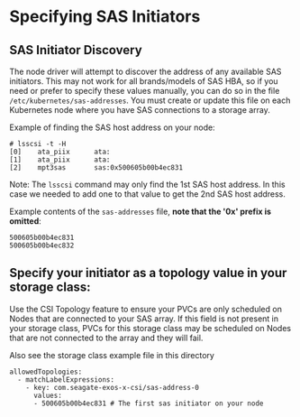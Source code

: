 # Specifying SAS Initiators

## SAS Initiator Discovery

The node driver will attempt to discover the address of any available SAS initiators. This may not work for all brands/models of SAS HBA, so if you need or prefer to specify these values manually, you can do so in the file `/etc/kubernetes/sas-addresses`. You must create or update this file on each Kubernetes node where you have SAS connections to a storage array.

Example of finding the SAS host address on your node:
```
# lsscsi -t -H
[0]    ata_piix      ata:
[1]    ata_piix      ata:
[2]    mpt3sas       sas:0x500605b00b4ec831
```
Note: The `lsscsi` command may only find the 1st SAS host address. In this case we needed to add one to that value to get the 2nd SAS host address.

Example contents of the `sas-addresses` file, **note that the '0x' prefix is omitted**:
```
500605b00b4ec831
500605b00b4ec832
```

## Specify your initiator as a topology value in your storage class:
Use the CSI Topology feature to ensure your PVCs are only scheduled on Nodes that are connected to your SAS array. If this field is not present in your storage class, PVCs for this storage class
may be scheduled on Nodes that are not connected to the array and they will fail.

Also see the storage class example file in this directory
```
allowedTopologies:
  - matchLabelExpressions:
    - key: com.seagate-exos-x-csi/sas-address-0
      values:
      - 500605b00b4ec831 # The first sas initiator on your node
```